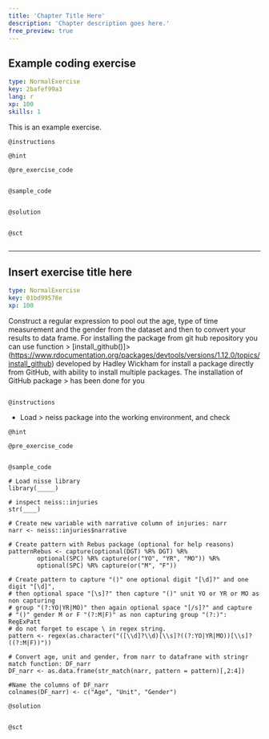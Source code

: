 ```yaml
---
title: 'Chapter Title Here'
description: 'Chapter description goes here.'
free_preview: true
---
```


## Example coding exercise

```yaml
type: NormalExercise
key: 2bafef99a3
lang: r
xp: 100
skills: 1
```

This is an example exercise.

`@instructions`


`@hint`


`@pre_exercise_code`
```{r}

```

`@sample_code`
```{r}

```

`@solution`
```{r}

```

`@sct`
```{r}

```

---

## Insert exercise title here

```yaml
type: NormalExercise
key: 01bd99578e
xp: 100
```

Construct a regular expression to pool out the age, type of time measurement and the gender from the dataset and then to convert your results to data frame.
For installing the package from git hub repository you can use function > [install_github()]> (https://www.rdocumentation.org/packages/devtools/versions/1.12.0/topics/install_github) developed by Hadley Wickham for install a package directly from GitHub, with ability to install multiple packages. The installation of GitHub package > has been done for you


```

```

`@instructions`
- Load > neiss package into the working environment, and check

`@hint`


`@pre_exercise_code`
```{r}

```

`@sample_code`
```{r}
# Load nisse library
library(_____)

# inspect neiss::injuries
str(____)

# Create new variable with narrative column of injuries: narr
narr <- neiss::injuries$narrative

# Create pattern with Rebus package (optional for help reasons)
patternRebus <- capture(optional(DGT) %R% DGT) %R%  
        optional(SPC) %R% capture(or("YO", "YR", "MO")) %R%
        optional(SPC) %R% capture(or("M", "F"))

# Create pattern to capture "()" one optional digit "[\d]?" and one digit "[\d]",
# then optional space "[\s]?" then capture "()" unit YO or YR or MO as non capturing
# group "(?:YO|YR|MO)" then again optional space "[/s]?" and capture
# "()" gender M or F "(?:M|F)" as non capturing group "(?:)": RegExPatt
# do not forget to escape \ in regex string.
pattern <- regex(as.character("([\\d]?\\d)[\\s]?((?:YO|YR|MO))[\\s]?((?:M|F))"))

# Convert age, unit and gender, from narr to datafrane with stringr match function: DF_narr 
DF_narr <- as.data.frame(str_match(narr, pattern = pattern)[,2:4])

#Name the columns of DF_narr  
colnames(DF_narr) <- c("Age", "Unit", "Gender")
```

`@solution`
```{r}

```

`@sct`
```{r}

```
